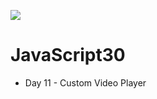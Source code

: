 ﻿![](https://javascript30.com/images/JS3-social-share.png)

# JavaScript30

* Day  11 - Custom Video Player
